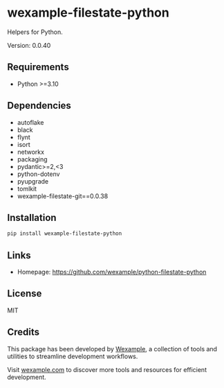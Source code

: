 # wexample-filestate-python

Helpers for Python.

Version: 0.0.40

## Requirements

- Python >=3.10

## Dependencies

- autoflake
- black
- flynt
- isort
- networkx
- packaging
- pydantic>=2,<3
- python-dotenv
- pyupgrade
- tomlkit
- wexample-filestate-git==0.0.38

## Installation

```bash
pip install wexample-filestate-python
```

## Links

- Homepage: https://github.com/wexample/python-filestate-python

## License

MIT
## Credits

This package has been developed by [Wexample](https://wexample.com), a collection of tools and utilities to streamline development workflows.

Visit [wexample.com](https://wexample.com) to discover more tools and resources for efficient development.